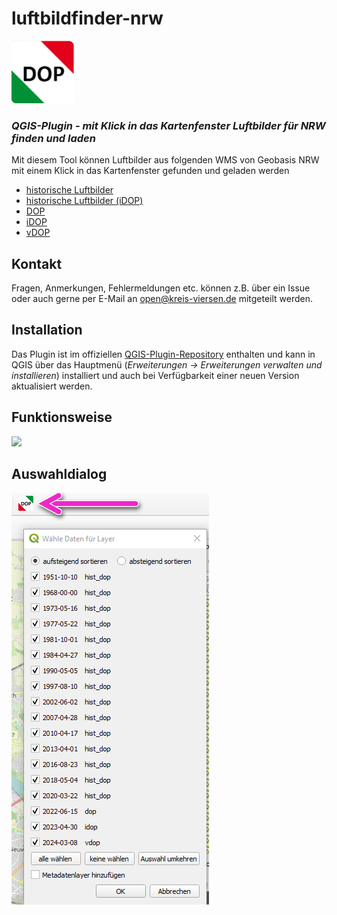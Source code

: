 # luftbildfinder-nrw 

<img src="./luftbildfinder-nrw.png" width="100">

### _QGIS-Plugin - mit Klick in das Kartenfenster Luftbilder für NRW finden und laden_

Mit diesem Tool können Luftbilder aus folgenden WMS von Geobasis NRW mit einem Klick in das Kartenfenster gefunden und geladen werden
- [historische Luftbilder]
- [historische Luftbilder (iDOP)]
- [DOP]
- [iDOP]
- [vDOP]

## Kontakt

Fragen, Anmerkungen, Fehlermeldungen etc. können z.B. über ein Issue oder auch gerne per E-Mail an [open@kreis-viersen.de] mitgeteilt werden.

## Installation

Das Plugin ist im offiziellen [QGIS-Plugin-Repository] enthalten und kann in QGIS über das Hauptmenü (*Erweiterungen -> Erweiterungen verwalten und installieren*) installiert und auch bei Verfügbarkeit einer neuen Version aktualisiert werden.

## Funktionsweise

<img src=./luftbildfinder-nrw.gif>

## Auswahldialog
<img src=./luftbildfinder-nrw_dialog.png>


[open@kreis-viersen.de]: <mailto:open@kreis-viersen.de?subject=luftbildfinder>
[QGIS-Plugin-Repository]: <https://plugins.qgis.org/plugins/luftbildfinder-nrw/>
[historische Luftbilder]: <https://www.bezreg-koeln.nrw.de/geobasis-nrw/produkte-und-dienste/luftbild-und-satellitenbildinformationen/historische-luftbild-1>
[historische Luftbilder (iDOP)]: <https://www.bezreg-koeln.nrw.de/geobasis-nrw/produkte-und-dienste/luftbild-und-satellitenbildinformationen/historische-luftbild-4>
[DOP]: <https://www.bezreg-koeln.nrw.de/geobasis-nrw/produkte-und-dienste/luftbild-und-satellitenbildinformationen/aktuelle-luftbild-und-0>
[iDOP]: <https://www.bezreg-koeln.nrw.de/geobasis-nrw/produkte-und-dienste/luftbild-und-satellitenbildinformationen/aktuelle-luftbild-und-4>
[vDOP]: <https://www.bezreg-koeln.nrw.de/geobasis-nrw/produkte-und-dienste/luftbild-und-satellitenbildinformationen/aktuelle-luftbild-und-0>
